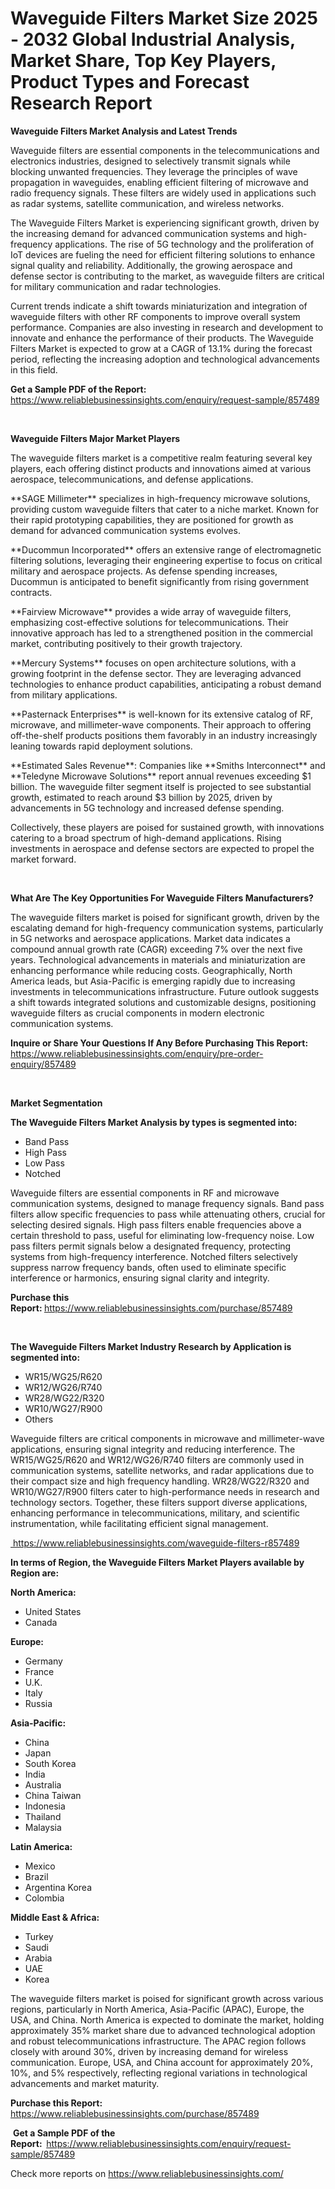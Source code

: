 <p><h1>Waveguide Filters Market Size 2025 - 2032 Global Industrial Analysis, Market Share, Top Key Players, Product Types and Forecast Research Report</h1></p><p><strong>Waveguide Filters Market Analysis and Latest Trends</strong></p>
<p><p>Waveguide filters are essential components in the telecommunications and electronics industries, designed to selectively transmit signals while blocking unwanted frequencies. They leverage the principles of wave propagation in waveguides, enabling efficient filtering of microwave and radio frequency signals. These filters are widely used in applications such as radar systems, satellite communication, and wireless networks.</p><p>The Waveguide Filters Market is experiencing significant growth, driven by the increasing demand for advanced communication systems and high-frequency applications. The rise of 5G technology and the proliferation of IoT devices are fueling the need for efficient filtering solutions to enhance signal quality and reliability. Additionally, the growing aerospace and defense sector is contributing to the market, as waveguide filters are critical for military communication and radar technologies.</p><p>Current trends indicate a shift towards miniaturization and integration of waveguide filters with other RF components to improve overall system performance. Companies are also investing in research and development to innovate and enhance the performance of their products. The Waveguide Filters Market is expected to grow at a CAGR of 13.1% during the forecast period, reflecting the increasing adoption and technological advancements in this field.</p></p>
<p><strong>Get a Sample PDF of the Report:&nbsp;</strong> <a href="https://www.reliablebusinessinsights.com/enquiry/request-sample/857489?utm_campaign=2534&utm_medium=2&utm_source=Github&utm_content=ia&utm_term=06042025&utm_id=waveguide-filters">https://www.reliablebusinessinsights.com/enquiry/request-sample/857489</a></p>
<p>&nbsp;</p>
<p><strong>Waveguide Filters Major Market Players</strong></p>
<p><p>The waveguide filters market is a competitive realm featuring several key players, each offering distinct products and innovations aimed at various aerospace, telecommunications, and defense applications.</p><p>**SAGE Millimeter** specializes in high-frequency microwave solutions, providing custom waveguide filters that cater to a niche market. Known for their rapid prototyping capabilities, they are positioned for growth as demand for advanced communication systems evolves.</p><p>**Ducommun Incorporated** offers an extensive range of electromagnetic filtering solutions, leveraging their engineering expertise to focus on critical military and aerospace projects. As defense spending increases, Ducommun is anticipated to benefit significantly from rising government contracts.</p><p>**Fairview Microwave** provides a wide array of waveguide filters, emphasizing cost-effective solutions for telecommunications. Their innovative approach has led to a strengthened position in the commercial market, contributing positively to their growth trajectory.</p><p>**Mercury Systems** focuses on open architecture solutions, with a growing footprint in the defense sector. They are leveraging advanced technologies to enhance product capabilities, anticipating a robust demand from military applications.</p><p>**Pasternack Enterprises** is well-known for its extensive catalog of RF, microwave, and millimeter-wave components. Their approach to offering off-the-shelf products positions them favorably in an industry increasingly leaning towards rapid deployment solutions.</p><p>**Estimated Sales Revenue**: Companies like **Smiths Interconnect** and **Teledyne Microwave Solutions** report annual revenues exceeding $1 billion. The waveguide filter segment itself is projected to see substantial growth, estimated to reach around $3 billion by 2025, driven by advancements in 5G technology and increased defense spending.</p><p>Collectively, these players are poised for sustained growth, with innovations catering to a broad spectrum of high-demand applications. Rising investments in aerospace and defense sectors are expected to propel the market forward.</p></p>
<p>&nbsp;</p>
<p><strong>What Are The Key Opportunities For Waveguide Filters Manufacturers?</strong></p>
<p><p>The waveguide filters market is poised for significant growth, driven by the escalating demand for high-frequency communication systems, particularly in 5G networks and aerospace applications. Market data indicates a compound annual growth rate (CAGR) exceeding 7% over the next five years. Technological advancements in materials and miniaturization are enhancing performance while reducing costs. Geographically, North America leads, but Asia-Pacific is emerging rapidly due to increasing investments in telecommunications infrastructure. Future outlook suggests a shift towards integrated solutions and customizable designs, positioning waveguide filters as crucial components in modern electronic communication systems.</p></p>
<p><strong>Inquire or Share Your Questions If Any Before Purchasing This Report:</strong> <a href="https://www.reliablebusinessinsights.com/enquiry/pre-order-enquiry/857489?utm_campaign=2534&utm_medium=2&utm_source=Github&utm_content=ia&utm_term=06042025&utm_id=waveguide-filters">https://www.reliablebusinessinsights.com/enquiry/pre-order-enquiry/857489</a></p>
<p>&nbsp;</p>
<p><strong>Market Segmentation</strong></p>
<p><strong>The Waveguide Filters Market Analysis by types is segmented into:</strong></p>
<p><ul><li>Band Pass</li><li>High Pass</li><li>Low Pass</li><li>Notched</li></ul></p>
<p><p>Waveguide filters are essential components in RF and microwave communication systems, designed to manage frequency signals. Band pass filters allow specific frequencies to pass while attenuating others, crucial for selecting desired signals. High pass filters enable frequencies above a certain threshold to pass, useful for eliminating low-frequency noise. Low pass filters permit signals below a designated frequency, protecting systems from high-frequency interference. Notched filters selectively suppress narrow frequency bands, often used to eliminate specific interference or harmonics, ensuring signal clarity and integrity.</p></p>
<p><strong>Purchase this Report:&nbsp;</strong><a href="https://www.reliablebusinessinsights.com/purchase/857489?utm_campaign=2534&utm_medium=2&utm_source=Github&utm_content=ia&utm_term=06042025&utm_id=waveguide-filters">https://www.reliablebusinessinsights.com/purchase/857489</a></p>
<p>&nbsp;</p>
<p><strong>The Waveguide Filters Market Industry Research by Application is segmented into:</strong></p>
<p><ul><li>WR15/WG25/R620</li><li>WR12/WG26/R740</li><li>WR28/WG22/R320</li><li>WR10/WG27/R900</li><li>Others</li></ul></p>
<p><p>Waveguide filters are critical components in microwave and millimeter-wave applications, ensuring signal integrity and reducing interference. The WR15/WG25/R620 and WR12/WG26/R740 filters are commonly used in communication systems, satellite networks, and radar applications due to their compact size and high frequency handling. WR28/WG22/R320 and WR10/WG27/R900 filters cater to high-performance needs in research and technology sectors. Together, these filters support diverse applications, enhancing performance in telecommunications, military, and scientific instrumentation, while facilitating efficient signal management.</p></p>
<p><a href="https://www.reliablebusinessinsights.com/waveguide-filters-r857489?utm_campaign=2534&utm_medium=2&utm_source=Github&utm_content=ia&utm_term=06042025&utm_id=waveguide-filters">&nbsp;https://www.reliablebusinessinsights.com/waveguide-filters-r857489</a></p>
<p><strong>In terms of Region, the Waveguide Filters Market Players available by Region are:</strong></p>
<p>
    <p> <strong> North America: </strong>
        <ul>
            <li>United States</li>
            <li>Canada</li>
        </ul>
        </p> 
    <p> <strong> Europe: </strong>
        <ul>
            <li>Germany</li>
            <li>France</li>
            <li>U.K.</li>
            <li>Italy</li>
            <li>Russia</li>
        </ul>
        </p> 
    <p> <strong> Asia-Pacific: </strong>
        <ul>
            <li>China</li>
            <li>Japan</li>
            <li>South Korea</li>
            <li>India</li>
            <li>Australia</li>
            <li>China Taiwan</li>
            <li>Indonesia</li>
            <li>Thailand</li>
            <li>Malaysia</li>
        </ul>
        </p> 
    <p> <strong> Latin America: </strong>
        <ul>
            <li>Mexico</li>
            <li>Brazil</li>
            <li>Argentina Korea</li>
            <li>Colombia</li>
        </ul>
        </p> 
    <p> <strong> Middle East & Africa: </strong>
        <ul>
            <li>Turkey</li>
            <li>Saudi</li>
            <li>Arabia</li>
            <li>UAE</li>
            <li>Korea</li>
        </ul>
    </p>
    </p>
<p><p>The waveguide filters market is poised for significant growth across various regions, particularly in North America, Asia-Pacific (APAC), Europe, the USA, and China. North America is expected to dominate the market, holding approximately 35% market share due to advanced technological adoption and robust telecommunications infrastructure. The APAC region follows closely with around 30%, driven by increasing demand for wireless communication. Europe, USA, and China account for approximately 20%, 10%, and 5% respectively, reflecting regional variations in technological advancements and market maturity.</p></p>
<p><strong>Purchase this Report: </strong><a href="https://www.reliablebusinessinsights.com/purchase/857489?utm_campaign=2534&utm_medium=2&utm_source=Github&utm_content=ia&utm_term=06042025&utm_id=waveguide-filters">https://www.reliablebusinessinsights.com/purchase/857489</a></p>
<p>&nbsp;<strong>Get a Sample PDF of the Report:&nbsp;&nbsp;</strong><a href="https://www.reliablebusinessinsights.com/enquiry/request-sample/857489?utm_campaign=2534&utm_medium=2&utm_source=Github&utm_content=ia&utm_term=06042025&utm_id=waveguide-filters">https://www.reliablebusinessinsights.com/enquiry/request-sample/857489</a></p>
<p><strong></strong></p>
<p>Check more reports on <a href="https://www.reliablebusinessinsights.com/?utm_campaign=2534&utm_medium=2&utm_source=Github&utm_content=ia&utm_term=06042025&utm_id=waveguide-filters">https://www.reliablebusinessinsights.com/</a></p>